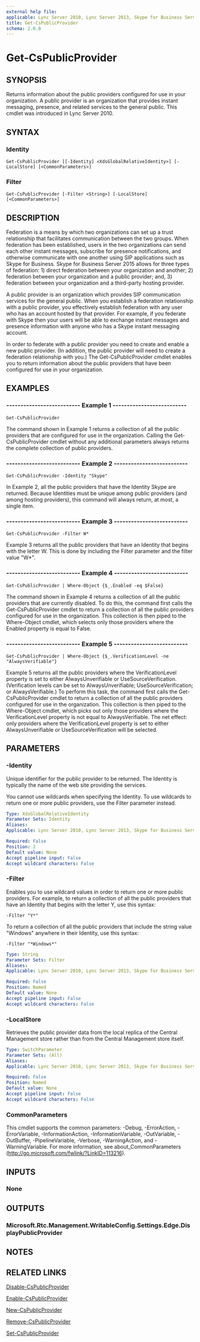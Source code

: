 ```yaml
---
external help file: 
applicable: Lync Server 2010, Lync Server 2013, Skype for Business Server 2015
title: Get-CsPublicProvider
schema: 2.0.0
---
```


# Get-CsPublicProvider

## SYNOPSIS
Returns information about the public providers configured for use in your organization.
A public provider is an organization that provides instant messaging, presence, and related services to the general public.
This cmdlet was introduced in Lync Server 2010.


## SYNTAX

### Identity
```
Get-CsPublicProvider [[-Identity] <XdsGlobalRelativeIdentity>] [-LocalStore] [<CommonParameters>]
```

### Filter
```
Get-CsPublicProvider [-Filter <String>] [-LocalStore] [<CommonParameters>]
```

## DESCRIPTION
Federation is a means by which two organizations can set up a trust relationship that facilitates communication between the two groups.
When federation has been established, users in the two organizations can send each other instant messages, subscribe for presence notifications, and otherwise communicate with one another using SIP applications such as Skype for Business.
Skype for Business Server 2015 allows for three types of federation: 1) direct federation between your organization and another; 2) federation between your organization and a public provider; and, 3) federation between your organization and a third-party hosting provider.

A public provider is an organization which provides SIP communication services for the general public.
When you establish a federation relationship with a public provider, you effectively establish federation with any user who has an account hosted by that provider.
For example, if you federate with Skype then your users will be able to exchange instant messages and presence information with anyone who has a Skype instant messaging account.

In order to federate with a public provider you need to create and enable a new public provider.
(In addition, the public provider will need to create a federation relationship with you.) The Get-CsPublicProvider cmdlet enables you to return information about the public providers that have been configured for use in your organization.


## EXAMPLES

### -------------------------- Example 1 --------------------------
```
Get-CsPublicProvider
```

The command shown in Example 1 returns a collection of all the public providers that are configured for use in the organization.
Calling the Get-CsPublicProvider cmdlet without any additional parameters always returns the complete collection of public providers.

### -------------------------- Example 2 --------------------------
```
Get-CsPublicProvider -Identity "Skype"
```

In Example 2, all the public providers that have the Identity Skype are returned.
Because Identities must be unique among public providers (and among hosting providers), this command will always return, at most, a single item.

### -------------------------- Example 3 --------------------------
```
Get-CsPublicProvider -Filter W*
```

Example 3 returns all the public providers that have an Identity that begins with the letter W.
This is done by including the Filter parameter and the filter value "W*".

### -------------------------- Example 4 --------------------------
```
Get-CsPublicProvider | Where-Object {$_.Enabled -eq $False}
```

The command shown in Example 4 returns a collection of all the public providers that are currently disabled.
To do this, the command first calls the Get-CsPublicProvider cmdlet to return a collection of all the public providers configured for use in the organization.
This collection is then piped to the Where-Object cmdlet, which selects only those providers where the Enabled property is equal to False.

### -------------------------- Example 5 --------------------------
```
Get-CsPublicProvider | Where-Object {$_.VerificationLevel -ne "AlwaysVerifiable"}
```

Example 5 returns all the public providers where the VerificationLevel property is set to either AlwaysUnverifiable or UseSourceVerification.
(Verification levels can be set to AlwaysUnverifiable; UseSourceVerification; or AlwaysVerifiable.) To perform this task, the command first calls the Get-CsPublicProvider cmdlet to return a collection of all the public providers configured for use in the organization.
This collection is then piped to the Where-Object cmdlet, which picks out only those providers where the VerificationLevel property is not equal to AlwaysVerifiable.
The net effect: only providers where the VerificationLevel property is set to either AlwaysUnverifiable or UseSourceVerification will be selected.


## PARAMETERS

### -Identity
Unique identifier for the public provider to be returned.
The Identity is typically the name of the web site providing the services.

You cannot use wildcards when specifying the Identity.
To use wildcards to return one or more public providers, use the Filter parameter instead.

```yaml
Type: XdsGlobalRelativeIdentity
Parameter Sets: Identity
Aliases: 
Applicable: Lync Server 2010, Lync Server 2013, Skype for Business Server 2015

Required: False
Position: 2
Default value: None
Accept pipeline input: False
Accept wildcard characters: False
```

### -Filter
Enables you to use wildcard values in order to return one or more public providers.
For example, to return a collection of all the public providers that have an Identity that begins with the letter Y, use this syntax:

`-Filter "Y*"`

To return a collection of all the public providers that include the string value "Windows" anywhere in their Identity, use this syntax:

`-Filter "*Windows*"`

```yaml
Type: String
Parameter Sets: Filter
Aliases: 
Applicable: Lync Server 2010, Lync Server 2013, Skype for Business Server 2015

Required: False
Position: Named
Default value: None
Accept pipeline input: False
Accept wildcard characters: False
```

### -LocalStore
Retrieves the public provider data from the local replica of the Central Management store rather than from the Central Management store itself.

```yaml
Type: SwitchParameter
Parameter Sets: (All)
Aliases: 
Applicable: Lync Server 2010, Lync Server 2013, Skype for Business Server 2015

Required: False
Position: Named
Default value: None
Accept pipeline input: False
Accept wildcard characters: False
```

### CommonParameters
This cmdlet supports the common parameters: -Debug, -ErrorAction, -ErrorVariable, -InformationAction, -InformationVariable, -OutVariable, -OutBuffer, -PipelineVariable, -Verbose, -WarningAction, and -WarningVariable. For more information, see about_CommonParameters (http://go.microsoft.com/fwlink/?LinkID=113216).


## INPUTS

### None


## OUTPUTS

### Microsoft.Rtc.Management.WritableConfig.Settings.Edge.DisplayPublicProvider


## NOTES


## RELATED LINKS

[Disable-CsPublicProvider](Disable-CsPublicProvider.md)

[Enable-CsPublicProvider](Enable-CsPublicProvider.md)

[New-CsPublicProvider](New-CsPublicProvider.md)

[Remove-CsPublicProvider](Remove-CsPublicProvider.md)

[Set-CsPublicProvider](Set-CsPublicProvider.md)
